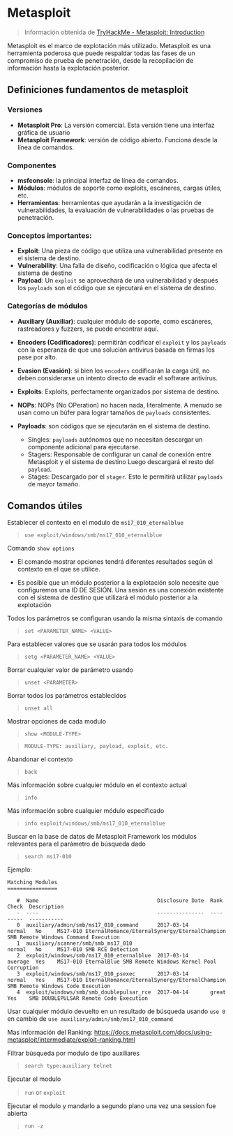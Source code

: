 # Metasploit

> Información  obtenida de [TryHackMe - Metasploit: Introduction](https://tryhackme.com/room/metasploitintro)


Metasploit es el marco de explotación más utilizado. Metasploit es una herramienta poderosa que puede respaldar todas las fases de un compromiso de prueba de penetración, desde la recopilación de información hasta la explotación posterior.

## Definiciones fundamentos de metasploit 

### Versiones
- **Metasploit Pro**: La versión comercial. Esta versión tiene una interfaz gráfica de usuario
- **Metasploit Framework**: versión de código abierto. Funciona desde la línea de comandos.

### Componentes
- **msfconsole**: la principal interfaz de línea de comandos.
- **Módulos**: módulos de soporte como exploits, escáneres, cargas útiles, etc.
- **Herramientas**: herramientas que ayudarán a la investigación de vulnerabilidades, la evaluación de vulnerabilidades o las pruebas de penetración.

### Conceptos importantes: 
- **Exploit**: Una pieza de código que utiliza una vulnerabilidad presente en el sistema de destino.
- **Vulnerability**: Una falla de diseño, codificación o lógica que afecta el sistema de destino
- **Payload**: Un `exploit` se aprovechará de una vulnerabilidad y después los `payloads` son el código que se ejecutará en el sistema de destino.

### Categorías de módulos 

- **Auxiliary (Auxiliar)**: cualquier módulo de soporte, como escáneres, rastreadores y fuzzers, se puede encontrar aquí.

- **Encoders (Codificadores)**: permitirán codificar el `exploit` y los `payloads` con la esperanza de que una solución antivirus basada en firmas los pase por alto.

- **Evasion (Evasión)**: si bien los `encoders` codificarán la carga útil, no deben considerarse un intento directo de evadir el software antivirus.

- **Exploits**: Exploits, perfectamente organizados por sistema de destino.

- **NOPs**: NOPs (No OPeration) no hacen nada, literalmente. A menudo se usan como un búfer para lograr tamaños de `payloads` consistentes.

- **Payloads**:  son códigos que se ejecutarán en el sistema de destino.
    - Singles: `payloads` autónomos que no necesitan descargar un componente adicional para ejecutarse.
    - Stagers: Responsable de configurar un canal de conexión entre Metasploit y el sistema de destino Luego descargará el resto del `payload`.
    - Stages: Descargado por el `stager`. Esto le permitirá utilizar `payloads` de mayor tamaño.


## Comandos útiles

Establecer el contexto en el modulo de `ms17_010_eternalblue`
> `use exploit/windows/smb/ms17_010_eternalblue `

Comando `show options`

- El comando mostrar opciones tendrá diferentes resultados según el contexto en el que se utilice.

- Es posible que un módulo posterior a la explotación solo necesite que configuremos una ID DE SESIÓN. Una sesión es una conexión existente con el sistema de destino que utilizará el módulo posterior a la explotación

Todos los parámetros se configuran usando la misma sintaxis de comando
> `set <PARAMETER_NAME> <VALUE>`

Para establecer valores que se usarán para todos los módulos
> `setg <PARAMETER_NAME> <VALUE>`

Borrar cualquier valor de parámetro usando
> `unset <PARAMETER>`

Borrar todos los parámetros establecidos
> `unset all`

Mostrar opciones de cada modulo
> `show <MODULE-TYPE>` 

> `MODULE-TYPE: auxiliary, payload, exploit, etc.`

Abandonar el contexto
> `back`

Más información sobre cualquier módulo en el contexto actual
> `info`

Más información sobre cualquier módulo especificado
> `info exploit/windows/smb/ms17_010_eternalblue`

Buscar en la base de datos de Metasploit Framework los módulos relevantes para el parámetro de búsqueda dado
> `search ms17-010`

Ejemplo:

```
Matching Modules
================

   #  Name                                      Disclosure Date  Rank     Check  Description
   -  ----                                      ---------------  ----     -----  -----------
   0  auxiliary/admin/smb/ms17_010_command      2017-03-14       normal   No     MS17-010 EternalRomance/EternalSynergy/EternalChampion SMB Remote Windows Command Execution
   1  auxiliary/scanner/smb/smb_ms17_010                         normal   No     MS17-010 SMB RCE Detection
   2  exploit/windows/smb/ms17_010_eternalblue  2017-03-14       average  Yes    MS17-010 EternalBlue SMB Remote Windows Kernel Pool Corruption
   3  exploit/windows/smb/ms17_010_psexec       2017-03-14       normal   Yes    MS17-010 EternalRomance/EternalSynergy/EternalChampion SMB Remote Windows Code Execution
   4  exploit/windows/smb/smb_doublepulsar_rce  2017-04-14       great    Yes    SMB DOUBLEPULSAR Remote Code Execution
```

Usar cualquier módulo devuelto en un resultado de búsqueda usando `use 0` en cambio de `use auxiliary/admin/smb/ms17_010_command`

Mas información del Ranking: https://docs.metasploit.com/docs/using-metasploit/intermediate/exploit-ranking.html

Filtrar búsqueda por modulo de tipo auxiliares
> `search type:auxiliary telnet`

Ejecutar el modulo
> `run` or `exploit`

Ejecutar el modulo y mandarlo a segundo plano una vez una session fue abierta
> `run -z`